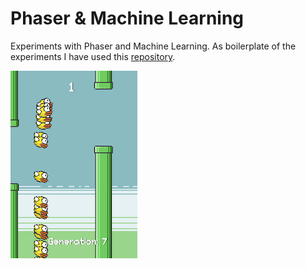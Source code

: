 # Phaser & Machine Learning
Experiments with Phaser and Machine Learning.
As boilerplate of the experiments I have used this [repository](https://github.com/digitsensitive/phaser-ts-webpack-boilerplate).

![Flappy Bird Remake](/experiments/flappy-bird/readme/flappy-bird-screen1-small.png)
